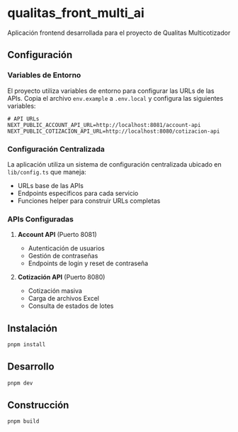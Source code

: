 # qualitas_front_multi_ai
Aplicación frontend desarrollada para el proyecto de Qualitas Multicotizador

## Configuración

### Variables de Entorno

El proyecto utiliza variables de entorno para configurar las URLs de las APIs. Copia el archivo `env.example` a `.env.local` y configura las siguientes variables:

```env
# API URLs
NEXT_PUBLIC_ACCOUNT_API_URL=http://localhost:8081/account-api
NEXT_PUBLIC_COTIZACION_API_URL=http://localhost:8080/cotizacion-api
```

### Configuración Centralizada

La aplicación utiliza un sistema de configuración centralizada ubicado en `lib/config.ts` que maneja:

- URLs base de las APIs
- Endpoints específicos para cada servicio
- Funciones helper para construir URLs completas

### APIs Configuradas

1. **Account API** (Puerto 8081)
   - Autenticación de usuarios
   - Gestión de contraseñas
   - Endpoints de login y reset de contraseña

2. **Cotización API** (Puerto 8080)
   - Cotización masiva
   - Carga de archivos Excel
   - Consulta de estados de lotes

## Instalación

```bash
pnpm install
```

## Desarrollo

```bash
pnpm dev
```

## Construcción

```bash
pnpm build
```

